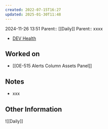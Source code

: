 ```yaml
---
created: 2022-07-15T16:27
updated: 2025-01-30T11:48
---
```

2024-11-26 13:51
Parent:: [[Daily]] 
Parent:: xxxx

- [DEV Health](https://health-configdev.mixtelematics.com/public/mapshow.htm?id=2001&mapid=1A35514B-E08F-4B7C-90B8-CD1774AE8CA3)

## Worked on

- [[OE-515 Alerts Column Assets Panel]]

## Notes

- xxx

## Other Information

![[Daily]]
